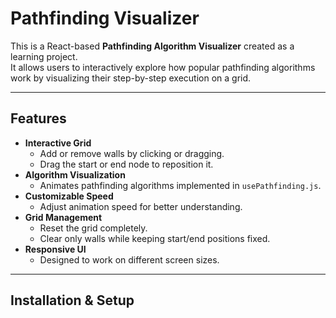 # Pathfinding Visualizer

This is a React-based **Pathfinding Algorithm Visualizer** created as a learning project.  
It allows users to interactively explore how popular pathfinding algorithms work by visualizing their step-by-step execution on a grid.

---

## Features

- **Interactive Grid**
  - Add or remove walls by clicking or dragging.
  - Drag the start or end node to reposition it.
- **Algorithm Visualization**
  - Animates pathfinding algorithms implemented in `usePathfinding.js`.
- **Customizable Speed**
  - Adjust animation speed for better understanding.
- **Grid Management**
  - Reset the grid completely.
  - Clear only walls while keeping start/end positions fixed.
- **Responsive UI**
  - Designed to work on different screen sizes.

---

## Installation & Setup

